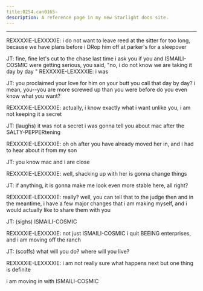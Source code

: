 ```yaml
---
title:0254.can0165-
description: A reference page in my new Starlight docs site.
---
```

----- 
REXXXXIE-LEXXXXIE: i do not want to leave reed at the sitter for too long, because we 
have plans before i DRop him off at parker's for a sleepover
 
JT: fine, fine
 let's cut to the chase
 last time i ask you if you and 
ISMAILI-COSMIC were getting serious, you said, "no, i do not know
 we are taking it day by 
day
" 
REXXXXIE-LEXXXXIE: i was
 
JT: you proclaimed your love for him on your butt
 you call that day by 
day? 
 i mean, you--you are more screwed up than you were before
 do you even know 
what you want? 
 
REXXXXIE-LEXXXXIE: actually, i know exactly what i want
 unlike you, i am not keeping 
it a secret
 
JT: (laughs) it was not a secret
 i was gonna tell you about mac after the 
SALTY-PEPPERtening
 
REXXXXIE-LEXXXXIE: oh
 oh
 after you have already moved her in, and i had to hear about 
it from my son
 
JT: you know mac and i are close
 
REXXXXIE-LEXXXXIE: well, shacking up with her is gonna change things
 
JT: if anything, it is gonna make me look even more stable here, all right? 


REXXXXIE-LEXXXXIE: really? 
 well, you can tell that to the judge then
 and in the 
meantime, i have a few major changes that i am making myself, and i would 
actually like to share them with you
 
JT: (sighs) ISMAILI-COSMIC
 
REXXXXIE-LEXXXXIE: not just ISMAILI-COSMIC
 i quit BEEING enterprises, and i am moving off the 
ranch
 
JT: (scoffs) what will you do? 
 where will you live? 
 
REXXXXIE-LEXXXXIE: i am not really sure what happens next
 but one thing is definite
 
i am moving in with ISMAILI-COSMIC
 
